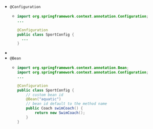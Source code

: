 - `@Configuration`
	- ```java
	  import org.springframework.context.annotation.Configuration;
	  ...
	    
	  @Configuration
	  public class SportConfig {
	  	...
	  }
	  
	  ```
-
- `@Bean`
	- ```java
	  import org.springframework.context.annotation.Bean;
	  import org.springframework.context.annotation.Configuration;
	  ...
	  
	  @Configuration
	  public class SportConfig {
	      // custom bean id
	      @Bean("aquatic")
	      // bean id default to the method name
	      public Coach swimCoach() {
	          return new SwimCoach();
	      }
	  }
	  
	  ```